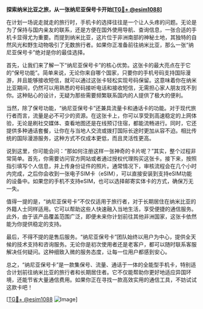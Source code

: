 **探索纳米比亚之旅，从一张纳尼亚保号卡开始[[TG💪+ @esim1088](https://t.me/s/esim1088)]**

在计划一场说走就走的旅行时，手机卡的选择往往是一个让人头疼的问题。无论是为了保持与国内亲友的联系，还是方便在国外使用导航、查询信息，一张合适的手机卡显得尤为重要。而提到纳米比亚，这片位于非洲南部的神秘土地，其独特的自然风光和野生动物吸引了无数旅行者。如果你正准备前往纳米比亚，那么一张“纳尼亚保号卡”绝对是你的最佳选择。

首先，让我们来了解一下“纳尼亚保号卡”的核心优势。这张卡的最大亮点在于它的“保号功能”。简单来说，无论你来自哪个国家，只要你的手机号码支持国际漫游，并且能够接收短信，就可以通过这张卡轻松实现号码保留。这意味着你在纳米比亚期间，仍然可以用熟悉的号码接听电话和接收短信，无需担心家人朋友找不到你。这种贴心的设计，无疑为那些需要频繁联系国内的人提供了极大的便利。

当然，除了保号功能，“纳尼亚保号卡”还兼具流量卡和通话卡的功能。对于现代旅行者而言，流量是必不可少的资源。在这张卡上，你可以享受到高速稳定的上网体验，无论是刷社交媒体、查看地图还是在线预订住宿，都能流畅进行。同时，它还提供多种通话套餐，让你在与当地人交流或拨打国际长途时更加从容不迫。相比传统的国际漫游服务，这种方式不仅成本更低，而且灵活性更高。

说到这里，你可能会问：“那如何注册这样一张神奇的卡片呢？”其实，整个过程非常简单。首先，你需要访问官方网站或者通过授权代理购买这张卡。接下来，按照指引填写个人信息，并上传身份证件的照片。通常情况下，审核流程会在几个小时内完成，之后你会收到一张电子SIM卡（eSIM），可以直接安装到支持eSIM功能的设备中。如果您的手机不支持eSIM，也可以选择邮寄实体卡的方式，确保万无一失。

值得一提的是，“纳尼亚保号卡”不仅仅适用于旅行者，对于长期居住在纳米比亚的外籍人士同样适用。它可以帮助这些人快速融入当地生活，享受便捷的通信服务。此外，由于该产品覆盖范围广泛，即便未来你计划前往其他非洲国家，这张卡依然能为你提供稳定的支持。

最后，不得不提的是售后服务。“纳尼亚保号卡”团队始终以用户为中心，提供全天候的技术支持和咨询服务。无论你是初次使用者还是老客户，都可以随时联系客服解决任何疑问。这种细致入微的服务态度，让每一位用户都感到安心。

总之，“纳尼亚保号卡”是一款集保号、流量、通话于一体的全能型手机卡，特别适合计划前往纳米比亚的旅行者和长期居住者。它不仅能帮助你更好地适应异国环境，还能节省大量通信费用。如果你正在寻找一款高效实用的通信工具，不妨试试这款卡吧！

[[TG💪+ @esim1088](https://t.me/s/esim1088) ![Image](https://i.postimg.cc/4NQfJmqS/Snipaste-2025-05-13-00-14-12.png)]